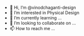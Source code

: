 - 👋 Hi, I’m @vinodchaganti-design
- 👀 I’m interested in Physical Design
- 🌱 I’m currently learning ...
- 💞️ I’m looking to collaborate on ...
- 📫 How to reach me ...


<!---
vinodchaganti-design/vinodchaganti-design is a ✨ special ✨ repository because its `README.md` (this file) appears on your GitHub profile.
You can click the Preview link to take a look at your changes.
--->
